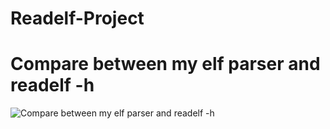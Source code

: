 # Readelf-Project

# Compare between my elf parser and readelf -h
![Compare between my elf parser and readelf -h](https://i.imgur.com/45tKs7E.png)


